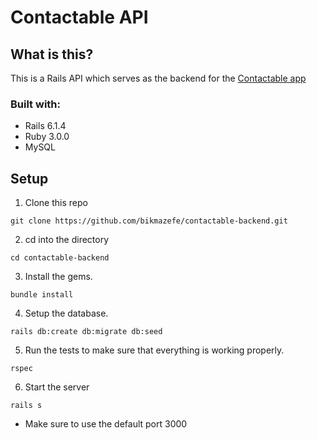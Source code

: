 # Contactable API

## What is this?

This is a Rails API which serves as the backend for the [Contactable app](https://github.com/bikmazefe/contactable-frontend)

### Built with:

+ Rails 6.1.4
+ Ruby 3.0.0
+ MySQL

## Setup
1) Clone this repo
```
git clone https://github.com/bikmazefe/contactable-backend.git
```
2) cd into the directory
```
cd contactable-backend
```
3) Install the gems.
```
bundle install
```
4) Setup the database.
```
rails db:create db:migrate db:seed
```
5) Run the tests to make sure that everything is working properly.
```
rspec
```
6) Start the server
```
rails s
```
   * Make sure to use the default port 3000